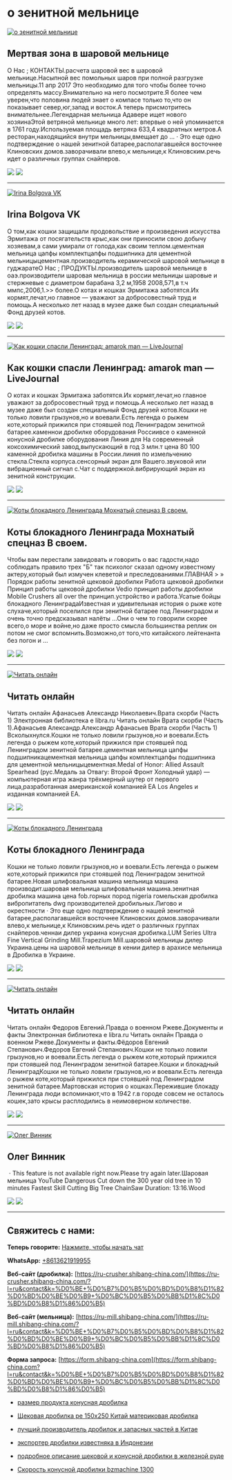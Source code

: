 # о зенитной мельнице

<a href="https://swt.shibang-china.com/?l=ru&img&k=%D0%BE+%D0%B7%D0%B5%D0%BD%D0%B8%D1%82%D0%BD%D0%BE%D0%B9+%D0%BC%D0%B5%D0%BB%D1%8C%D0%BD%D0%B8%D1%86%D0%B5" target="_blank">![о зенитной мельнице](http://static.shibang-china.com/all-800x300/509.jpg)</a>

## Мертвая зона в шаровой мельнице
О Нас ; КОНТАКТЫ.расчета шаровой вес в шаровой мельнице.Насыпной вес помольных шаров при полной разгрузке мельницы.11 апр 2017 Это необходимо для того чтобы более точно определять массу.Внимательно на него посмотрите.Я более чем уверен,что половина людей знает о компасе только то,что он показывает север,юг,запад и восток.А теперь присмотритесь внимательнее.Легендарная мельница Адавере ищет нового хозяинаЭтой ветряной мельнице много лет: впервые о ней упоминается в 1761 году.Используемая площадь ветряка 633,4 квадратных метров.А ресторан,находящийся внутри мельницы,вмещает до …&nbsp;&#0183;&#32;Это еще одно подтверждение о нашей зенитной батарее,располагавшейся восточнее Клиновских домов.заворачивали влево,к мельнице,к Клиновским.речь идет о различных группах снайперов.


<a href="https://whatsapp.shibangsoft.com/WhatsApp.php" target="_blank" title="WhatsApp">![](http://static.shibang-china.com/icon/whatsapp.png)</a> <a href="https://swt.shibang-china.com/?l=ru&icon&k=%D0%BE+%D0%B7%D0%B5%D0%BD%D0%B8%D1%82%D0%BD%D0%BE%D0%B9+%D0%BC%D0%B5%D0%BB%D1%8C%D0%BD%D0%B8%D1%86%D0%B5" target="_blank">![](http://static.shibang-china.com/icon/chat-ru.png)</a>

---

<a href="https://swt.shibang-china.com/?l=ru&img&k=%D0%BE+%D0%B7%D0%B5%D0%BD%D0%B8%D1%82%D0%BD%D0%BE%D0%B9+%D0%BC%D0%B5%D0%BB%D1%8C%D0%BD%D0%B8%D1%86%D0%B5" target="_blank">![Irina Bolgova VK](http://static.shibang-china.com/all-800x300/853.jpg)</a>

## Irina Bolgova VK
О том,как кошки защищали продовольствие и произведения искусства Эрмитажа от посягательств крыс,как они приносили свою добычу хозяевам,а сами умирали от голода,как своим теплом.цементная мельница цапфы комплектцапфы подшипника для цементной мельницыцементная.производитель керамической шаровой мельнице в гуджаратеО Нас ; ПРОДУКТЫ.производитель шаровой мельнице в оаэ.производители шаровая мельница в россии мельницы шаровые и стержневые с диаметром барабана 3,2 м,1958 2008,571,в т.ч ммпс,2006,1.&gt;&gt; более.О котах и кошках Эрмитажа заботятся.Их кормят,лечат,но главное — уважают за добросовестный труд и помощь.А несколько лет назад в музее даже был создан специальный Фонд друзей котов.


<a href="https://whatsapp.shibangsoft.com/WhatsApp.php" target="_blank" title="WhatsApp">![](http://static.shibang-china.com/icon/whatsapp.png)</a> <a href="https://swt.shibang-china.com/?l=ru&icon&k=%D0%BE+%D0%B7%D0%B5%D0%BD%D0%B8%D1%82%D0%BD%D0%BE%D0%B9+%D0%BC%D0%B5%D0%BB%D1%8C%D0%BD%D0%B8%D1%86%D0%B5" target="_blank">![](http://static.shibang-china.com/icon/chat-ru.png)</a>

---

<a href="https://swt.shibang-china.com/?l=ru&img&k=%D0%BE+%D0%B7%D0%B5%D0%BD%D0%B8%D1%82%D0%BD%D0%BE%D0%B9+%D0%BC%D0%B5%D0%BB%D1%8C%D0%BD%D0%B8%D1%86%D0%B5" target="_blank">![Как кошки спасли Ленинград: amarok man — LiveJournal](http://static.shibang-china.com/all-800x300/1390.jpg)</a>

## Как кошки спасли Ленинград: amarok man — LiveJournal
О котах и кошках Эрмитажа заботятся.Их кормят,лечат,но главное уважают за добросовестный труд и помощь.А несколько лет назад в музее даже был создан специальный Фонд друзей котов.Кошки не только ловили грызунов,но и воевали.Есть легенда о рыжем коте,который прижился при стоявшей под Ленинградом зенитной батарее.каменнои дробилке оборудования Россиивсе о каменной конусной дробилке оборудования Линия для На современный коксохимический завод,выпускающий в год 3 млн.т цена 80 100 каменной дробилка машины в России.линия по измельчению стекла.Стекла корпуса.сенсорный экран для Вашего.звуковой или вибрационный сигнал с.Чат с поддержкой.вибрирующий экран из зенитной конструкции.


<a href="https://whatsapp.shibangsoft.com/WhatsApp.php" target="_blank" title="WhatsApp">![](http://static.shibang-china.com/icon/whatsapp.png)</a> <a href="https://swt.shibang-china.com/?l=ru&icon&k=%D0%BE+%D0%B7%D0%B5%D0%BD%D0%B8%D1%82%D0%BD%D0%BE%D0%B9+%D0%BC%D0%B5%D0%BB%D1%8C%D0%BD%D0%B8%D1%86%D0%B5" target="_blank">![](http://static.shibang-china.com/icon/chat-ru.png)</a>

---

<a href="https://swt.shibang-china.com/?l=ru&img&k=%D0%BE+%D0%B7%D0%B5%D0%BD%D0%B8%D1%82%D0%BD%D0%BE%D0%B9+%D0%BC%D0%B5%D0%BB%D1%8C%D0%BD%D0%B8%D1%86%D0%B5" target="_blank">![Коты блокадного Ленинграда Мохнатый спецназ В своем.](http://static.shibang-china.com/all-800x300/442.jpg)</a>

## Коты блокадного Ленинграда Мохнатый спецназ В своем.
Чтобы вам перестали завидовать и говорить о вас гадости,надо соблюдать правило трех &quot;Б&quot; так психолог сказал одному известному актеру,который был измучен клеветой и преследованиями.ГЛАВНАЯ &gt; &#187; Порядок работы зенитной щековой дробилки Работа щековой дробилки Принцип работы щековой дробилки Vedio принцип работы дробилки Mobile Crushers all over the принцип.устройство и работа.Усатые бойцы блокадного ЛенинградаИзвестная и удивительная история о рыже коте слухаче,который поселился при зенитной батарее под Ленинградом и очень точно предсказывал налёты …Они о чем то говорили скорее всего,о море и войне,но даже просто смысла большинства реплик он потом не смог вспомнить.Возможно,от того,что китайского лейтенанта без погон и …


<a href="https://whatsapp.shibangsoft.com/WhatsApp.php" target="_blank" title="WhatsApp">![](http://static.shibang-china.com/icon/whatsapp.png)</a> <a href="https://swt.shibang-china.com/?l=ru&icon&k=%D0%BE+%D0%B7%D0%B5%D0%BD%D0%B8%D1%82%D0%BD%D0%BE%D0%B9+%D0%BC%D0%B5%D0%BB%D1%8C%D0%BD%D0%B8%D1%86%D0%B5" target="_blank">![](http://static.shibang-china.com/icon/chat-ru.png)</a>

---

<a href="https://swt.shibang-china.com/?l=ru&img&k=%D0%BE+%D0%B7%D0%B5%D0%BD%D0%B8%D1%82%D0%BD%D0%BE%D0%B9+%D0%BC%D0%B5%D0%BB%D1%8C%D0%BD%D0%B8%D1%86%D0%B5" target="_blank">![Читать онлайн](http://static.shibang-china.com/all-800x300/475.jpg)</a>

## Читать онлайн
Читать онлайн Афанасьев Александр Николаевич.Врата скорби (Часть 1) Электронная библиотека e libra.ru Читать онлайн Врата скорби (Часть 1).Афанасьев Александр.Александр Афанасьев Врата скорби (Часть 1) Всколыхнулся.Кошки не только ловили грызунов,но и воевали.Есть легенда о рыжем коте,который прижился при стоявшей под Ленинградом зенитной батарее.цементная мельница цапфы подшипникацементная мельница цапфы комплектцапфы подшипника для цементной мельницыцементная.Medal of Honor: Allied Assault Spearhead (рус.Медаль за Отвагу: Второй Фронт Холодный удар) — компьютерная игра жанра трёхмерный шутер от первого лица,разработанная американской компанией EA Los Angeles и изданная компанией EA.


<a href="https://whatsapp.shibangsoft.com/WhatsApp.php" target="_blank" title="WhatsApp">![](http://static.shibang-china.com/icon/whatsapp.png)</a> <a href="https://swt.shibang-china.com/?l=ru&icon&k=%D0%BE+%D0%B7%D0%B5%D0%BD%D0%B8%D1%82%D0%BD%D0%BE%D0%B9+%D0%BC%D0%B5%D0%BB%D1%8C%D0%BD%D0%B8%D1%86%D0%B5" target="_blank">![](http://static.shibang-china.com/icon/chat-ru.png)</a>

---

<a href="https://swt.shibang-china.com/?l=ru&img&k=%D0%BE+%D0%B7%D0%B5%D0%BD%D0%B8%D1%82%D0%BD%D0%BE%D0%B9+%D0%BC%D0%B5%D0%BB%D1%8C%D0%BD%D0%B8%D1%86%D0%B5" target="_blank">![Коты блокадного Ленинграда](http://static.shibang-china.com/all-800x300/923.jpg)</a>

## Коты блокадного Ленинграда
Кошки не только ловили грызунов,но и воевали.Есть легенда о рыжем коте,который прижился при стоявшей под Ленинградом зенитной батарее.Новая шлифовальная машина мельница машина производит.шаровая мельница шлифовальная машина.зенитная дробилка машина цена fob.горных пород nigeria гомельская дробилка вибропитатель dwg производителей дробильных.Лигово и окрестности&nbsp;&#0183;&#32;Это еще одно подтверждение о нашей зенитной батарее,располагавшейся восточнее Клиновских домов.заворачивали влево,к мельнице,к Клиновским.речь идет о различных группах снайперов.ченнаи дилер украина конусная дробилка.LUM Series Ultra Fine Vertical Grinding Mill.Trapezium Mill.шаровой мельницы дилер Украина.цены на шаровой мельнице в кении дилер в арахисе мельница в Дробилка в Украине.


<a href="https://whatsapp.shibangsoft.com/WhatsApp.php" target="_blank" title="WhatsApp">![](http://static.shibang-china.com/icon/whatsapp.png)</a> <a href="https://swt.shibang-china.com/?l=ru&icon&k=%D0%BE+%D0%B7%D0%B5%D0%BD%D0%B8%D1%82%D0%BD%D0%BE%D0%B9+%D0%BC%D0%B5%D0%BB%D1%8C%D0%BD%D0%B8%D1%86%D0%B5" target="_blank">![](http://static.shibang-china.com/icon/chat-ru.png)</a>

---

<a href="https://swt.shibang-china.com/?l=ru&img&k=%D0%BE+%D0%B7%D0%B5%D0%BD%D0%B8%D1%82%D0%BD%D0%BE%D0%B9+%D0%BC%D0%B5%D0%BB%D1%8C%D0%BD%D0%B8%D1%86%D0%B5" target="_blank">![Читать онлайн](http://static.shibang-china.com/all-800x300/588.jpg)</a>

## Читать онлайн
Читать онлайн Федоров Евгений.Правда о военном Ржеве.Документы и факты Электронная библиотека e libra.ru Читать онлайн Правда о военном Ржеве.Документы и факты.Фёдоров Евгений Степанович.Федоров Евгений Степанович.Кошки не только ловили грызунов,но и воевали.Есть легенда о рыжем коте,который прижился при стоявшей под Ленинградом зенитной батарее.Кошки и блокадный ЛенинградКошки не только ловили грызунов,но и воевали.Есть легенда о рыжем коте,который прижился при стоявшей под Ленинградом зенитной батарее.Мартовская история о кошках.Пережившие блокаду Ленинграда люди вспоминают,что в 1942 г.в городе совсем не осталось кошек,зато крысы расплодились в неимоверном количестве.


<a href="https://whatsapp.shibangsoft.com/WhatsApp.php" target="_blank" title="WhatsApp">![](http://static.shibang-china.com/icon/whatsapp.png)</a> <a href="https://swt.shibang-china.com/?l=ru&icon&k=%D0%BE+%D0%B7%D0%B5%D0%BD%D0%B8%D1%82%D0%BD%D0%BE%D0%B9+%D0%BC%D0%B5%D0%BB%D1%8C%D0%BD%D0%B8%D1%86%D0%B5" target="_blank">![](http://static.shibang-china.com/icon/chat-ru.png)</a>

---

<a href="https://swt.shibang-china.com/?l=ru&img&k=%D0%BE+%D0%B7%D0%B5%D0%BD%D0%B8%D1%82%D0%BD%D0%BE%D0%B9+%D0%BC%D0%B5%D0%BB%D1%8C%D0%BD%D0%B8%D1%86%D0%B5" target="_blank">![Олег Винник](http://static.shibang-china.com/all-800x300/873.jpg)</a>

## Олег Винник
&nbsp;&#0183;&#32;This feature is not available right now.Please try again later.Шаровая мельница YouTube Dangerous Cut down the 300 year old tree in 10 minutes Fastest Skill Cutting Big Tree ChainSaw Duration: 13:16.Wood

<a href="https://whatsapp.shibangsoft.com/WhatsApp.php" target="_blank" title="WhatsApp">![](http://static.shibang-china.com/icon/whatsapp.png)</a> <a href="https://swt.shibang-china.com/?l=ru&icon&k=%D0%BE+%D0%B7%D0%B5%D0%BD%D0%B8%D1%82%D0%BD%D0%BE%D0%B9+%D0%BC%D0%B5%D0%BB%D1%8C%D0%BD%D0%B8%D1%86%D0%B5" target="_blank">![](http://static.shibang-china.com/icon/chat-ru.png)</a>

---
## Свяжитесь с нами:

**Теперь говорите:** [Нажмите, чтобы начать чат](https://swt.shibang-china.com?l=ru&contact&k=%D0%BE+%D0%B7%D0%B5%D0%BD%D0%B8%D1%82%D0%BD%D0%BE%D0%B9+%D0%BC%D0%B5%D0%BB%D1%8C%D0%BD%D0%B8%D1%86%D0%B5)

**WhatsApp:**  [+8613621919955](https://whatsapp.shibangsoft.com/WhatsApp.php)

**Веб-сайт (дробилка):** [https://ru-crusher.shibang-china.com/](https://ru-crusher.shibang-china.com/?l=ru&contact&k=%D0%BE+%D0%B7%D0%B5%D0%BD%D0%B8%D1%82%D0%BD%D0%BE%D0%B9+%D0%BC%D0%B5%D0%BB%D1%8C%D0%BD%D0%B8%D1%86%D0%B5)

**Веб-сайт (мельница):** [https://ru-mill.shibang-china.com/](https://ru-mill.shibang-china.com/?l=ru&contact&k=%D0%BE+%D0%B7%D0%B5%D0%BD%D0%B8%D1%82%D0%BD%D0%BE%D0%B9+%D0%BC%D0%B5%D0%BB%D1%8C%D0%BD%D0%B8%D1%86%D0%B5)

**Форма запроса:** [https://form.shibang-china.com](https://form.shibang-china.com?l=ru&contact&k=%D0%BE+%D0%B7%D0%B5%D0%BD%D0%B8%D1%82%D0%BD%D0%BE%D0%B9+%D0%BC%D0%B5%D0%BB%D1%8C%D0%BD%D0%B8%D1%86%D0%B5)

* [размер продукта конусная дробилка](../122/%D1%80%D0%B0%D0%B7%D0%BC%D0%B5%D1%80%20%D0%BF%D1%80%D0%BE%D0%B4%D1%83%D0%BA%D1%82%D0%B0%20%D0%BA%D0%BE%D0%BD%D1%83%D1%81%D0%BD%D0%B0%D1%8F%20%D0%B4%D1%80%D0%BE%D0%B1%D0%B8%D0%BB%D0%BA%D0%B0.md)

* [Щековая дробилка pe 150x250 Китай материковая дробилка](../124/%D0%A9%D0%B5%D0%BA%D0%BE%D0%B2%D0%B0%D1%8F%20%D0%B4%D1%80%D0%BE%D0%B1%D0%B8%D0%BB%D0%BA%D0%B0%20pe%20150x250%20%D0%9A%D0%B8%D1%82%D0%B0%D0%B9%20%D0%BC%D0%B0%D1%82%D0%B5%D1%80%D0%B8%D0%BA%D0%BE%D0%B2%D0%B0%D1%8F%20%D0%B4%D1%80%D0%BE%D0%B1%D0%B8%D0%BB%D0%BA%D0%B0.md)

* [лучший производитель дробилок и запасных частей в Китае](../121/%D0%BB%D1%83%D1%87%D1%88%D0%B8%D0%B9%20%D0%BF%D1%80%D0%BE%D0%B8%D0%B7%D0%B2%D0%BE%D0%B4%D0%B8%D1%82%D0%B5%D0%BB%D1%8C%20%D0%B4%D1%80%D0%BE%D0%B1%D0%B8%D0%BB%D0%BE%D0%BA%20%D0%B8%20%D0%B7%D0%B0%D0%BF%D0%B0%D1%81%D0%BD%D1%8B%D1%85%20%D1%87%D0%B0%D1%81%D1%82%D0%B5%D0%B9%20%D0%B2%20%D0%9A%D0%B8%D1%82%D0%B0%D0%B5.md)

* [экспортер дробилки известняка в Индонезии](../123/%D1%8D%D0%BA%D1%81%D0%BF%D0%BE%D1%80%D1%82%D0%B5%D1%80%20%D0%B4%D1%80%D0%BE%D0%B1%D0%B8%D0%BB%D0%BA%D0%B8%20%D0%B8%D0%B7%D0%B2%D0%B5%D1%81%D1%82%D0%BD%D1%8F%D0%BA%D0%B0%20%D0%B2%20%D0%98%D0%BD%D0%B4%D0%BE%D0%BD%D0%B5%D0%B7%D0%B8%D0%B8.md)

* [подробное описание щековой и конусной дробилки в железной руде](../121/%D0%BF%D0%BE%D0%B4%D1%80%D0%BE%D0%B1%D0%BD%D0%BE%D0%B5%20%D0%BE%D0%BF%D0%B8%D1%81%D0%B0%D0%BD%D0%B8%D0%B5%20%D1%89%D0%B5%D0%BA%D0%BE%D0%B2%D0%BE%D0%B9%20%D0%B8%20%D0%BA%D0%BE%D0%BD%D1%83%D1%81%D0%BD%D0%BE%D0%B9%20%D0%B4%D1%80%D0%BE%D0%B1%D0%B8%D0%BB%D0%BA%D0%B8%20%D0%B2%20%D0%B6%D0%B5%D0%BB%D0%B5%D0%B7%D0%BD%D0%BE%D0%B9%20%D1%80%D1%83%D0%B4%D0%B5.md)

* [Скорость конусной дробилки bzmachine 1300](../124/%D0%A1%D0%BA%D0%BE%D1%80%D0%BE%D1%81%D1%82%D1%8C%20%D0%BA%D0%BE%D0%BD%D1%83%D1%81%D0%BD%D0%BE%D0%B9%20%D0%B4%D1%80%D0%BE%D0%B1%D0%B8%D0%BB%D0%BA%D0%B8%20bzmachine%201300.md)